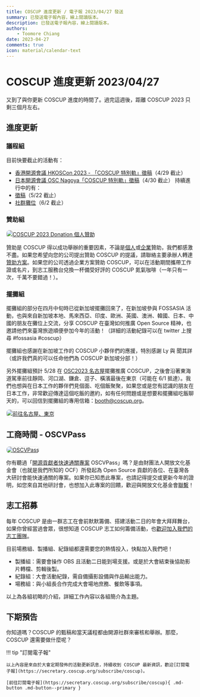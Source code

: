 ```yaml
---
title: COSCUP 進度更新 / 電子報 2023/04/27 發送
summary: 已發送電子報內容，線上閱讀版本。
description: 已發送電子報內容，線上閱讀版本。
authors:
    - Toomore Chiang
date: 2023-04-27
comments: true
icon: material/calendar-text
---
```


# COSCUP 進度更新 2023/04/27

又到了與你更新 COSCUP 進度的時間了。過完這週後，距離 COSCUP 2023 只剩三個月左右。

## 進度更新

### 議程組

目前快要截止的活動有：

- [香港開源會議 HKOSCon 2023 - 「COSCUP 特別軌」徵稿](https://i.coscup.org/HKOSCon2023/newsletter)（4/29 截止）
- [日本開源會議 OSC Nagoya「COSCUP 特別軌」徵稿](https://i.coscup.org/osc2023/newsletter)（4/30 截止）
持續進行中的有：
- [徵稿](https://i.coscup.org/bmDlZ/newsletter)（5/22 截止）
- [社群攤位](https://i.coscup.org/xR5YE/newsletter)（6/2 截止）

### 贊助組

<a href="http://i.coscup.org/indCfS23/newsletter"><img src="https://volunteer.coscup.org/img/papers_230427_xiao_zhuo.jpg" alt="COSCUP 2023 Donation 個人贊助" title="COSCUP 2023 Donation 個人贊助" style="border-radius:8px;border:#eeeeee 1px solid;"></a>

贊助是 COSCUP 得以成功舉辦的重要因素，不論是[個人](http://i.coscup.org/indCfS23/newsletter)或[企業](https://coscup.org/2023/zh-TW/sponsorship)贊助，我們都感激不盡。如果您希望向您的公司提出贊助 COSCUP 的提議，請聯絡主要承辦人轉達[贊助方案](https://coscup.org/2023/zh-TW/sponsorship)。如果您的公司透過企業方案贊助 COSCUP，可以在活動期間攜帶工作證或名片，到志工服務台兌換一杯備受好評的 COSCUP 氮氣咖啡（一年只有一次，千萬不要錯過！）。

### 擺攤組

擺攤組的部分在四月中旬時已從新加坡擺攤回來了，在新加坡參與 FOSSASIA 活動，也與來自新加坡本地、馬來西亞、印度、歐洲、英國、澳洲、韓國、日本、中國的朋友在攤位上交流，分享 COSCUP 在臺灣如何推廣 Open Source 精神，也邀請他們來臺灣旅遊順便參加今年的活動！（詳細的活動紀錄可以在 twitter 上搜尋 #fossasia #coscup）

擺攤組也感謝在新加坡工作的 COSCUP 小夥伴們的應援，特別感謝 Ly 與 聞其詳（或許我們真的可以任命他們為 COSCUP 新加坡分部！）

另外擺攤組預計 5/28 在 [OSC2023 名古屋](https://event.ospn.jp/osc2023-nagoya/exhibit)擺攤推廣 COSCUP，之後會沿著東海道駕車前往靜岡、河口湖、鎌倉、逗子、橫濱最後在東京（可能在 6/1 抵達）。我們也想與在日本工作的夥伴們見個面、吃個飯聚聚，如果您或是您有認識的朋友在日本工作，非常歡迎傳達這個吃飯的邀約，如有任何問題或是想要和擺攤組吃飯聊天的，可以回信到擺攤組的專用信箱：[booth@coscup.org](mailto:booth@coscup.org)。

<a href="https://volunteer.coscup.org/img/papers_230427_1.png"><img src="https://volunteer.coscup.org/img/papers_230427_1.png" alt="前往名古屋、東京" title="前往名古屋、東京" style="border-radius:8px;border:#eeeeee 1px solid;"></a>

## 工商時間 - OSCVPass

<a href="https://ocf.tw/p/oscvpass/"><img src="https://volunteer.coscup.org/img/papers_230427_oscvpass.png" alt="OSCVPass" title="OSCVPass" style="border-radius:8px;border:#eeeeee 1px solid;"></a>

你有聽過「[開源貢獻者快速通關專案](https://ocf.tw/p/oscvpass/) OSCVPass」嗎？是由財團法人開放文化基金會（也就是我們所知的 OCF）所發起為 Open Source 貢獻的各位、在臺灣各大研討會能快速通關的專案。如果你已知悉此專案，也請記得提交或更新今年的證明，如您來自其他研討會，也想加入此專案的回饋，歡迎與開放文化基金會[聯繫](mailto:hi@ocf.tw)！

## 志工招募

每年 COSCUP 是由一群志工在會前默默籌備、搭建活動二日的年會大拜拜舞台，如果你曾經當過會眾，很想知道 COSCUP 志工如何籌備活動，也[歡迎加入我們的志工團隊](https://volunteer.coscup.org/)。

目前場務組、製播組、紀錄組都還需要您的熱情投入，快點加入我們吧！

- 製播組：需要會操作 OBS 且活動二日能到場支援。或是於大會結束後協助影片轉檔、剪輯後製。
- 紀錄組：大會活動紀錄，需自備攝影設備與作品輸出能力。
- 場務組：與小組長合作完成大會場地庶務、餐飲等事項。

以上為各組初略的介紹，詳細工作內容以各組簡介為主題。

## 下期預告

你知道嗎？COSCUP 的甄稿和當天議程都由開源社群來審核和舉辦。那麼，COSCUP 還需要做什麼呢？

!!! tip "訂閱電子報"

    以上內容是來自於大會定期發佈的活動更新訊息，持續收到 COSCUP 最新資訊，歡迎[訂閱電子報](https://secretary.coscup.org/subscribe/coscup)。

    [前往訂閱電子報](https://secretary.coscup.org/subscribe/coscup){ .md-button .md-button--primary }
